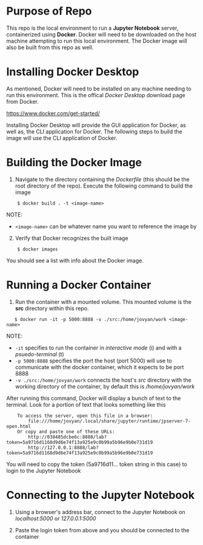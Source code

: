 # Purpose of Repo

This repo is the local environment to run a **Jupyter Notebook** server, containerized using **Docker**. Docker will need to be downloaded on the host machine attempting to run this local environment. The Docker image will also be built from this repo as well.

# Installing Docker Desktop

As mentioned, Docker will need to be installed on any machine needing to run this environment. This is the offical _Docker Desktop_ download page from Docker.

https://www.docker.com/get-started/

Installing Docker Desktop will provide the GUI application for Docker, as well as, the CLI application for Docker. The following steps to build the image will use the CLI application of Docker.

# Building the Docker Image

1. Navigate to the directory containing the _Dockerfile_ (this should be the root directory of the repo). Execute the following command to build the image

```shell
    $ docker build . -t <image-name>
```

NOTE:

- `<image-name>` can be whatever name you want to reference the image by

2. Verify that Docker recognizes the built image

```shell
    $ docker images
```

You should see a list with info about the Docker image.

# Running a Docker Container

1. Run the container with a mounted volume. This mounted volume is the **src** directory within this repo.

```shell
   $ docker run -it -p 5000:8888 -v ./src:/home/jovyan/work <image-name>
```

NOTE:

- `-it` specifies to run the container in _interactive mode_ (i) and with a _psuedo-terminal_ (t)
- `-p 5000:8888` specifies the port the host (port 5000) will use to communicate with the docker container, which it expects to be port 8888
- `-v ./src:/home/jovyan/work` connects the host's _src_ directory with the working directory of the container, by default this is _/home/jovyan/work_

After running this command, Docker will display a bunch of text to the terminal. Look for a portion of text that looks something like this

```shell
    To access the server, open this file in a browser:
        file:///home/jovyan/.local/share/jupyter/runtime/jpserver-7-open.html
    Or copy and paste one of these URLs:
        http://038485dcbe6c:8888/lab?token=5a9716d1168d9d6e74f13a925e9c0b99a5b96e9b0e731d19
        http://127.0.0.1:8888/lab?token=5a9716d1168d9d6e74f13a925e9c0b99a5b96e9b0e731d19
```

You will need to copy the token (5a9716d11... token string in this case) to login to the Jupyter Notebook

# Connecting to the Jupyter Notebook

1. Using a browser's address bar, connect to the Jupyter Notebook on _localhost:5000_ or _127.0.0.1:5000_

2. Paste the login token from above and you should be connected to the container
